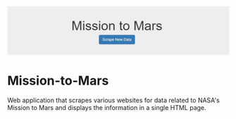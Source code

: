 ![MissiontoMarsHeader](/images/MissiontoMars.JPG)

# Mission-to-Mars
Web application that scrapes various websites for data related to NASA's Mission to Mars and displays the information in a single HTML page.
